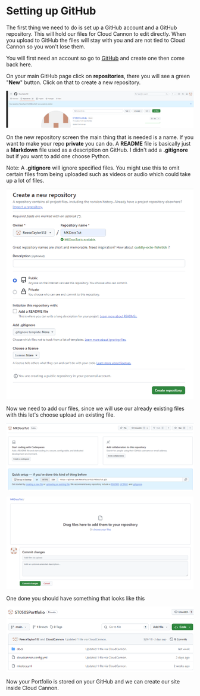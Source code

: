 # Setting up GitHub

The first thing we need to do is set up a GitHub account and a GitHub repository. This will hold our files for Cloud Cannon to edit directly. When you upload to GitHub the files will stay with you and are not tied to Cloud Cannon so you won't lose them.

You will first need an account so go to <a href="https://github.com/" title="GitHub" target="_blank" rel="noopener">GitHub</a> and create one then come back here.

On your main GitHub page click on **repositories**, there you will see a green "**New**" button. Click on that to create a new repository.

![](/docs/img/reposcreen.png)

On the new repository screen the main thing that is needed is a name. If you want to make your repo **private** you can do. A **README** file is basically just a **Markdown** file used as a description on GitHub. I didn't add a **.gitignore** but if you want to add one choose Python.

Note: A **.gitignore** will ignore specified files. You might use this to omit certain files from being uploaded such as videos or audio which could take up a lot of files.

![](/docs/img/newrepo.png)

Now we need to add our files, since we will use our already existing files with this let's choose upload an existing file.

![](/docs/img/reposcreennofiles-1.png)

![](/docs/img/fileupload.png)

One done you should have something that looks like this

![](/docs/img/image.png)

Now your Portfolio is stored on your GitHub and we can create our site inside Cloud Cannon.